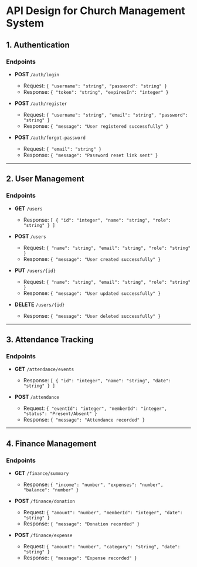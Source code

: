 # API Design for Church Management System

## 1. **Authentication**
### Endpoints
- **POST** `/auth/login`
  - Request: `{ "username": "string", "password": "string" }`
  - Response: `{ "token": "string", "expiresIn": "integer" }`

- **POST** `/auth/register`
  - Request: `{ "username": "string", "email": "string", "password": "string" }`
  - Response: `{ "message": "User registered successfully" }`

- **POST** `/auth/forgot-password`
  - Request: `{ "email": "string" }`
  - Response: `{ "message": "Password reset link sent" }`

---

## 2. **User Management**
### Endpoints
- **GET** `/users`
  - Response: `[ { "id": "integer", "name": "string", "role": "string" } ]`

- **POST** `/users`
  - Request: `{ "name": "string", "email": "string", "role": "string" }`
  - Response: `{ "message": "User created successfully" }`

- **PUT** `/users/{id}`
  - Request: `{ "name": "string", "email": "string", "role": "string" }`
  - Response: `{ "message": "User updated successfully" }`

- **DELETE** `/users/{id}`
  - Response: `{ "message": "User deleted successfully" }`

---

## 3. **Attendance Tracking**
### Endpoints
- **GET** `/attendance/events`
  - Response: `[ { "id": "integer", "name": "string", "date": "string" } ]`

- **POST** `/attendance`
  - Request: `{ "eventId": "integer", "memberId": "integer", "status": "Present/Absent" }`
  - Response: `{ "message": "Attendance recorded" }`

---

## 4. **Finance Management**
### Endpoints
- **GET** `/finance/summary`
  - Response: `{ "income": "number", "expenses": "number", "balance": "number" }`

- **POST** `/finance/donation`
  - Request: `{ "amount": "number", "memberId": "integer", "date": "string" }`
  - Response: `{ "message": "Donation recorded" }`

- **POST** `/finance/expense`
  - Request: `{ "amount": "number", "category": "string", "date": "string" }`
  - Response: `{ "message": "Expense recorded" }`
